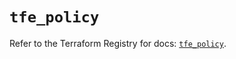 # `tfe_policy`

Refer to the Terraform Registry for docs: [`tfe_policy`](https://registry.terraform.io/providers/hashicorp/tfe/0.52.0/docs/resources/policy).
